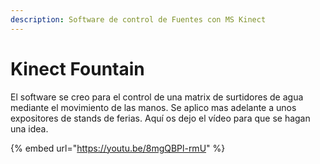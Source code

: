 ```yaml
---
description: Software de control de Fuentes con MS Kinect
---
```


# Kinect Fountain

El software se creo para el control de una matrix de surtidores de agua mediante el movimiento de las manos. Se aplico mas adelante a unos expositores de stands de ferias. Aquí os dejo el vídeo para que se hagan una idea.

{% embed url="https://youtu.be/8mgQBPl-rmU" %}





